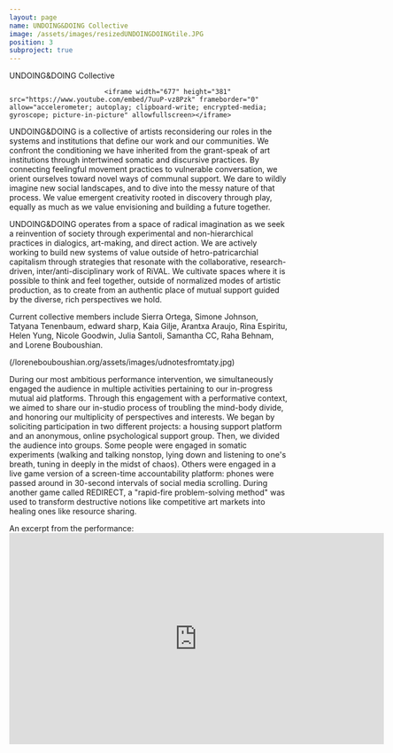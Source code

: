 ```yaml
---
layout: page
name: UNDOING&DOING Collective
image: /assets/images/resizedUNDOINGDOINGtile.JPG
position: 3
subproject: true
---
```


UNDOING&DOING Collective

                            <iframe width="677" height="381" src="https://www.youtube.com/embed/7uuP-vz8Pzk" frameborder="0" allow="accelerometer; autoplay; clipboard-write; encrypted-media; gyroscope; picture-in-picture" allowfullscreen></iframe>

UNDOING&DOING is a collective of artists reconsidering our roles in the systems and institutions that define our work and our communities. We confront the conditioning we have inherited from the grant-speak of art institutions through intertwined somatic and discursive practices. By connecting feelingful movement practices to vulnerable conversation, we orient ourselves toward novel ways of communal support. We dare to wildly imagine new social landscapes, and to dive into the messy nature of that process. We value emergent creativity rooted in discovery through play, equally as much as we value envisioning and building a future together.  

UNDOING&DOING operates from a space of radical imagination as we seek a reinvention of society through experimental and non-hierarchical practices in dialogics, art-making, and direct action. We are actively working to build new systems of value outside of hetro-patricarchial capitalism through strategies that resonate with the collaborative, research-driven, inter/anti-disciplinary work of RiVAL. We cultivate spaces where it is possible to think and feel together, outside of normalized modes of artistic production, as to create from an authentic place of mutual support guided by the diverse, rich perspectives we hold. 

Current collective members include Sierra Ortega, Simone Johnson, Tatyana Tenenbaum, edward sharp, Kaia Gilje, Arantxa Araujo, Rina Espiritu, Helen Yung, Nicole Goodwin, Julia Santoli, Samantha CC, Raha Behnam, and Lorene Bouboushian.

(/lorenebouboushian.org/assets/images/udnotesfromtaty.jpg)

During our most ambitious performance intervention, we simultaneously engaged the audience in multiple activities pertaining to our in-progress mutual aid platforms. Through this engagement with a performative context, we aimed to share our in-studio process of troubling the mind-body divide, and honoring our multiplicity of perspectives and interests.
We began by soliciting participation in two different projects: a housing support platform and an anonymous, online psychological support group.
Then, we divided the audience into groups. Some people were engaged in somatic experiments (walking and talking nonstop, lying down and listening to one's breath, tuning in deeply in the midst of chaos). Others were engaged in a live game version of a screen-time accountability platform: phones were passed around in 30-second intervals of social media scrolling. During another game called REDIRECT, a "rapid-fire problem-solving method" was used to transform destructive notions like competitive art markets into healing ones like resource sharing.

An excerpt from the performance:
                           <iframe width="677" height="381" src="https://www.youtube.com/embed/4jMznFDWXYo?list=PLQNLch_LOQBu0gxedgxYRV6FT7tP7mscw" frameborder="0" allow="accelerometer; autoplay; clipboard-write; encrypted-media; gyroscope; picture-in-picture" allowfullscreen></iframe>
